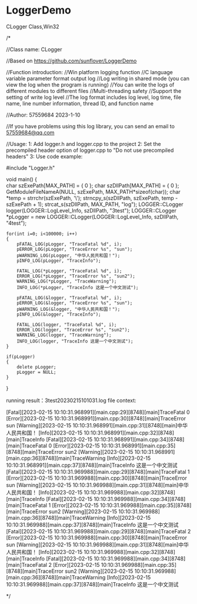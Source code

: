 # LoggerDemo
CLogger Class,Win32


/*


//Class name: CLogger


//Based on https://github.com/sunflover/LoggerDemo

//Function introduction:
//Win platform logging function
//C language variable parameter format output log
//Log writing in shared mode (you can view the log when the program is running)
//You can write the logs of different modules to different files
//Multi-threading safety
//Support the setting of write log level
//The log format includes log level, log time, file name, line number information, thread ID, and function name

//Author: 57559684 2023-1-10

//If you have problems using this log library, you can send an email to <57559684@qq.com>

//Usage:
1: Add logger.h and logger.cpp to the project
2: Set the precompiled header option of logger.cpp to "Do not use precompiled headers"
3: Use code example:

#include "Logger.h"

void main()
{	
	char szExePath[MAX_PATH] = { 0 };
	char szDllPath[MAX_PATH] = { 0 };
	GetModuleFileNameA(NULL, szExePath, MAX_PATH*sizeof(char));
	char *temp = strrchr(szExePath, '\\');
	strncpy_s(szDllPath, szExePath, temp - szExePath + 1);
	strcat_s(szDllPath, MAX_PATH, "log");
	LOGGER::CLogger logger(LOGGER::LogLevel_Info, szDllPath, "3test");
	LOGGER::CLogger *pLogger = new LOGGER::CLogger(LOGGER::LogLevel_Info, szDllPath, "4test");

	for(int i=0; i<100000; i++)
	{
		pFATAL_LOG(pLogger, "TraceFatal %d", i);
		pERROR_LOG(pLogger, "TraceError %s", "sun");
		pWARNING_LOG(pLogger, "中华人民共和国！");
		pINFO_LOG(pLogger, "TraceInfo");

		FATAL_LOG(*pLogger, "TraceFatal %d", i);
		ERROR_LOG(*pLogger, "TraceError %s", "sun2");
		WARNING_LOG(*pLogger, "TraceWarning");
		INFO_LOG(*pLogger, "TraceInfo 这是一个中文测试");

		pFATAL_LOG(&logger, "TraceFatal %d", i);
		pERROR_LOG(&logger, "TraceError %s", "sun");
		pWARNING_LOG(&logger, "中华人民共和国！");
		pINFO_LOG(&logger, "TraceInfo");

		FATAL_LOG(logger, "TraceFatal %d", i);
		ERROR_LOG(logger, "TraceError %s", "sun2");
		WARNING_LOG(logger, "TraceWarning");
		INFO_LOG(logger, "TraceInfo 这是一个中文测试");
	}

	if(pLogger)
	{
		delete pLogger;
		pLogger = NULL;
	}
}

running result：3test20230215101031.log file context:

[Fatal][2023-02-15 10:10:31.968991][main.cpp:29][8748][main]TraceFatal 0
[Error][2023-02-15 10:10:31.968991][main.cpp:30][8748][main]TraceError sun
[Warning][2023-02-15 10:10:31.968991][main.cpp:31][8748][main]中华人民共和国！
[Info][2023-02-15 10:10:31.968991][main.cpp:32][8748][main]TraceInfo
[Fatal][2023-02-15 10:10:31.968991][main.cpp:34][8748][main]TraceFatal 0
[Error][2023-02-15 10:10:31.968991][main.cpp:35][8748][main]TraceError sun2
[Warning][2023-02-15 10:10:31.968991][main.cpp:36][8748][main]TraceWarning
[Info][2023-02-15 10:10:31.968991][main.cpp:37][8748][main]TraceInfo 这是一个中文测试
[Fatal][2023-02-15 10:10:31.969988][main.cpp:29][8748][main]TraceFatal 1
[Error][2023-02-15 10:10:31.969988][main.cpp:30][8748][main]TraceError sun
[Warning][2023-02-15 10:10:31.969988][main.cpp:31][8748][main]中华人民共和国！
[Info][2023-02-15 10:10:31.969988][main.cpp:32][8748][main]TraceInfo
[Fatal][2023-02-15 10:10:31.969988][main.cpp:34][8748][main]TraceFatal 1
[Error][2023-02-15 10:10:31.969988][main.cpp:35][8748][main]TraceError sun2
[Warning][2023-02-15 10:10:31.969988][main.cpp:36][8748][main]TraceWarning
[Info][2023-02-15 10:10:31.969988][main.cpp:37][8748][main]TraceInfo 这是一个中文测试
[Fatal][2023-02-15 10:10:31.969988][main.cpp:29][8748][main]TraceFatal 2
[Error][2023-02-15 10:10:31.969988][main.cpp:30][8748][main]TraceError sun
[Warning][2023-02-15 10:10:31.969988][main.cpp:31][8748][main]中华人民共和国！
[Info][2023-02-15 10:10:31.969988][main.cpp:32][8748][main]TraceInfo
[Fatal][2023-02-15 10:10:31.969988][main.cpp:34][8748][main]TraceFatal 2
[Error][2023-02-15 10:10:31.969988][main.cpp:35][8748][main]TraceError sun2
[Warning][2023-02-15 10:10:31.969988][main.cpp:36][8748][main]TraceWarning
[Info][2023-02-15 10:10:31.969988][main.cpp:37][8748][main]TraceInfo 这是一个中文测试

*/
